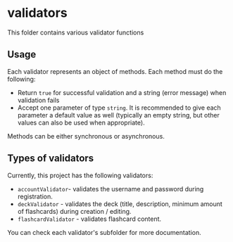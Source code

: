 # validators
This folder contains various validator functions

## Usage
Each validator represents an object of methods. Each method must do the following:

* Return ``true`` for successful validation and a string (error message) when validation fails
* Accept one parameter of type ``string``. It is recommended to give each parameter a default value as well (typically an empty string, but other values can also be used when appropriate).

Methods can be either synchronous or asynchronous.

## Types of validators
Currently, this project has the following validators:
* ``accountValidator``- validates the username and password during registration.
* ``deckValidator`` - validates the deck (title, description, minimum amount of flashcards) during creation / editing.
* ``flashcardValidator`` - validates flashcard content.

You can check each validator's subfolder for more documentation.